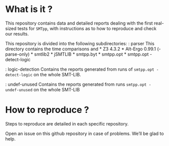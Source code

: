 # What is it ?

This repository contains data and detailed reports dealing with the first real-sized tests for `SMTpp`, 
with instructions as to how to reproduce and check our results.

This repository is divided into the following subdirectories:
: parser
    This directory contains the time comparisons and
    * Z3 4.3.2
    * Alt-Ergo 0.99.1 (-parse-only)
    * smtlib2
    * jSMTLIB
    * smtpp.byt
    * smtpp.opt 
    * smtpp.opt -detect-logic

: logic-detection
    Contains the reports generated from runs of `smtpp.opt -detect-logic` on
    the whole SMT-LIB.

: undef-unused
    Contains the reports generated from runs `smtpp.opt -undef-unused` on the whole 
    SMT-LIB

# How to reproduce ?

Steps to reproduce are detailed in each specific repository. 

Open an issue on this github repository in case of problems. We’ll be glad to help.
